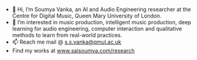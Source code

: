 - 👋 Hi, I’m Soumya Vanka, an AI and Audio Engineering researcher at the Centre for Digital Music, Queen Mary University of London. 
- 👀 I’m interested in music production, intelligent music production, deep learning for audio engineering, computer interaction and qualitative methods to learn from real-world practices. 
- 📫 Reach me mail @ s.s.vanka@qmul.ac.uk
- Find my works at www.saisoumya.com/research 
<!---
sai-soum/sai-soum is a ✨ special ✨ repository because its `README.md` (this file) appears on your GitHub profile.
You can click the Preview link to take a look at your changes.
--->
